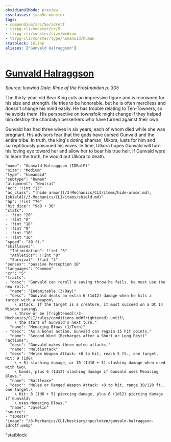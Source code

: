 ```yaml
---
obsidianUIMode: preview
cssclasses: json5e-monster
tags:
- compendium/src/5e/idrotf
- ttrpg-cli/monster/cr/5
- ttrpg-cli/monster/size/medium
- ttrpg-cli/monster/type/humanoid/human
statblock: inline
aliases: ["Gunvald Halraggson"]
---
```

# [Gunvald Halraggson](3-Mechanics\CLI\bestiary\npc/gunvald-halraggson-idrotf.md)
*Source: Icewind Dale: Rime of the Frostmaiden p. 305*  

The thirty-year-old Bear King cuts an impressive figure and is renowned for his size and strength. He tries to be honorable, but he is often merciless and doesn't change his mind easily. He has trouble relating to Ten-Towners, so he avoids them. His perspective on townsfolk might change if they helped him destroy the chardalyn berserkers who have turned against their own.

Gunvald has had three wives in six years, each of whom died while she was pregnant. His advisors fear that the gods have cursed Gunvald and the entire tribe. In truth, the king's doting shaman, Ulkora, lusts for him and surreptitiously poisoned his wives. In time, Ulkora hopes Gunvald will turn his loving eye toward her and allow her to bear his true heir. If Gunvald were to learn the truth, he would put Ulkora to death.

```statblock
"name": "Gunvald Halraggson (IDRotF)"
"size": "Medium"
"type": "humanoid"
"subtype": "human"
"alignment": "Neutral"
"ac": !!int "13"
"ac_class": "[hide armor](/3-Mechanics/CLI/items/hide-armor.md), [shield](/3-Mechanics/CLI/items/shield.md)"
"hp": !!int "76"
"hit_dice": "9d8 + 36"
"stats":
- !!int "20"
- !!int "8"
- !!int "18"
- !!int "9"
- !!int "10"
- !!int "16"
"speed": "30 ft."
"skillsaves":
  "Intimidation": !!int "6"
  "Athletics": !!int "8"
  "Survival": !!int "3"
"senses": "passive Perception 10"
"languages": "Common"
"cr": "5"
"traits":
- "desc": "Gunvald can reroll a saving throw he fails. He must use the new roll."
  "name": "Indomitable (3/Day)"
- "desc": "Gunvald deals an extra 6 (1d12) damage when he hits a target with a weapon\
    \ attack. If the target is a creature, it must succeed on a DC 14 Wisdom saving\
    \ throw or be [frightened](/3-Mechanics/CLI/rules/conditions.md#frightened) until\
    \ the start of Gunvald's next turn."
  "name": "Menacing Blows (1/Turn)"
- "desc": "As a bonus action, Gunvald can regain 15 hit points."
  "name": "Second Wind (Recharges after a Short or Long Rest)"
"actions":
- "desc": "Gunvald makes three melee attacks."
  "name": "Multiattack"
- "desc": "Melee Weapon Attack: +8 to hit, reach 5 ft., one target. Hit: 9 (1d8\
    \ + 5) slashing damage, or 10 (1d10 + 5) slashing damage when used with two\
    \ hands, plus 6 (1d12) slashing damage if Gunvald uses Menacing Blows."
  "name": "Battleaxe"
- "desc": "Melee or Ranged Weapon Attack: +8 to hit, range 30/120 ft., one target.\
    \ Hit: 8 (1d6 + 5) piercing damage, plus 6 (1d12) piercing damage if Gunvald\
    \ uses Menacing Blows."
  "name": "Javelin"
"source":
- "IDRotF"
"image": "/3-Mechanics/CLI/bestiary/npc/token/gunvald-halraggson-idrotf.webp"
```
^statblock